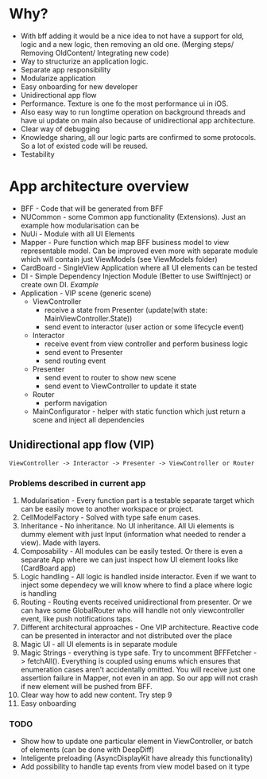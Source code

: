 
# Why?

* With bff adding it would be a nice idea to not have a support for old, logic and a new logic, then removing an old one. 
(Merging steps/ Removing OldContent/ Integrating new code)
* Way to structurize an application logic.
* Separate app responsibility
* Modularize application
* Easy onboarding for new developer
* Unidirectional app flow
* Performance. Texture is one fo the most performance ui in iOS. 
* Also easy way to run longtime operation on background threads and have ui update on main 
also because of unidirectional app architecture.
* Clear way of debugging
* Knowledge sharing, all our logic parts are confirmed to some protocols. 
So a lot of existed code will be reused.
* Testability


# App architecture overview

* BFF - Code that will be generated from BFF 
* NUCommon - some Common app functionality (Extensions). Just an example how modularisation can be
* NuUi - Module with all UI Elements
* Mapper - Pure function which map BFF business model to view representable model. Can be improved even more with separate module which will contain just ViewModels (see ViewModels folder)
* CardBoard - SingleView Application where all UI elements can be tested
* DI - Simple Dependency Injection Module (Better to use SwiftInject) or create own DI. *Example* 
* Application - VIP scene (generic scene)
    * ViewController 
        * receive a state from Presenter (update(with state: MainViewController.State))
        * send event to interactor (user action or some lifecycle event)
    * Interactor
        * receive event from view controller and perform business logic
        * send event to Presenter
        * send routing event
    * Presenter 
        * send event to router to show new scene
        * send event to ViewController to update it state
    * Router 
        * perform navigation
    * MainConfigurator - helper with static function which just return a scene and inject all dependencies
        
## Unidirectional app flow (VIP)
    ViewController -> Interactor -> Presenter -> ViewController or Router



### Problems described in current app

1) Modularisation - Every function part is a testable separate target which can be easily move to another workspace or project. 
2) CellModelFactory - Solved with type safe enum cases.
3) Inheritance - No inheritance. No UI inheritance. 
    All Ui elements is dummy element with just Input (information what needed to render a view). Made with layers.
4) Composability - All modules can be easily tested.  Or there is even a separate App where we can just inspect how UI element looks like (CardBoard app)
5) Logic handling  - All logic is handled inside interactor. Even if we want to inject some dependecy we will know where to find a place where logic is handling
6) Routing - Routing events received unidirectional from presenter. Or we can have some GlobalRouter who will handle not only viewcontroller event, like push notifications taps.
7) Different architectural approaches - One VIP architecture. Reactive code can be presented in interactor and not distributed over the place
8) Magic UI - all UI elements is in separate module
9) Magic Strings - everything is type safe. Try to uncomment BFFFetcher -> fetchAll(). Everything is coupled using enums which ensures that enumeration cases aren’t accidentally omitted. You will receive just one assertion failure in Mapper, not even in an app. So our app will not crash if new element will be pushed from BFF.  
10) Clear way how to add new content. Try step 9
11) Easy onboarding


### TODO
* Show how to update one particular element in ViewController, or batch of elements (can be done with DeepDiff)
* Inteligente preloading (AsyncDisplayKit have already this functionality)
* Add possibility to handle tap events from view model based on it type 
